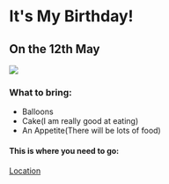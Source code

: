 <!DOCTYPE html>
<html lang="en">
<head>
    <meta charset="UTF-8">
    <meta http-equiv="X-UA-Compatible" content="IE=edge">
    <meta name="viewport" content="width=device-width, initial-scale=1.0">
    <title>Invitation</title>
</head>
<body>
    <h1>It's My Birthday!</h1>
    <h2>On the 12th May</h2>
    <img src="https://tse4.mm.bing.net/th?id=OIP.unk3u1OO3nk7OT5IlDA6rwHaFA&pid=Api&P=0&h=180"/>
    <h3>What to bring:</h3>
    <ul>
        <li>Balloons</li>
        <li>Cake(I am really good at eating)</li>
        <li>An Appetite(There will be lots of food)</li>
    </ul>
    <h4>This is where you need to go:</h4>
    <a href="https://goo.gl/maps/HxD3UCQoFmDQbWNA8">Location</a>
</body>
</html>
